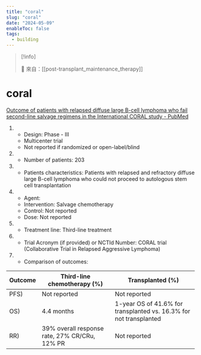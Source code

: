 ```yaml
---
title: "coral"
slug: "coral"
date: "2024-05-09"
enableToc: false
tags:
  - building
---
```


> [!info]
>
> 🌱 來自：[[post-transplant_maintenance_therapy]]

# coral

[Outcome of patients with relapsed diffuse large B-cell lymphoma who fail second-line salvage regimens in the International CORAL study - PubMed](https://pubmed.ncbi.nlm.nih.gov/26367239/)

1. - Design: Phase - III
   - Multicenter trial
   - Not reported if randomized or open-label/blind
2. - Number of patients: 203
3. - Patients characteristics: Patients with relapsed and refractory diffuse large B-cell lymphoma who could not proceed to autologous stem cell transplantation
4. - Agent:
   - Intervention: Salvage chemotherapy
   - Control: Not reported
   - Dose: Not reported
5. - Treatment line: Third-line treatment
6. - Trial Acronym (if provided) or NCTId Number: CORAL trial (Collaborative Trial in Relapsed Aggressive Lymphoma)
7. - Comparison of outcomes:

| Outcome | Third-line chemotherapy (%)                   | Transplanted (%)                                                   |
| ------- | --------------------------------------------- | ------------------------------------------------------------------ |
| PFS)    | Not reported                                  | Not reported                                                       |
| OS)     | 4.4 months                                    | 1-year OS of 41.6% for transplanted vs. 16.3% for not transplanted |
| RR)     | 39% overall response rate, 27% CR/CRu, 12% PR | Not reported                                                       |
